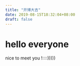 ```yaml
---
title: "开博大吉"
date: 2019-08-15T18:32:04+08:00
draft: false
---
```


# hello everyone

nice to meet you !::::)))))

